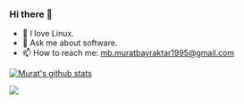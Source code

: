### Hi there 👋

- :penguin: I love Linux.
- 💬 Ask me about software.
- 📫 How to reach me: mb.muratbayraktar1995@gmail.com

[![Murat's github stats](https://github-readme-stats.vercel.app/api?username=MuratBayraktar&theme=algolia)](https://github.com/anuraghazra/github-readme-stats)

![](https://komarev.com/ghpvc/?username=MuratBayraktar0&color=brightgreen)
